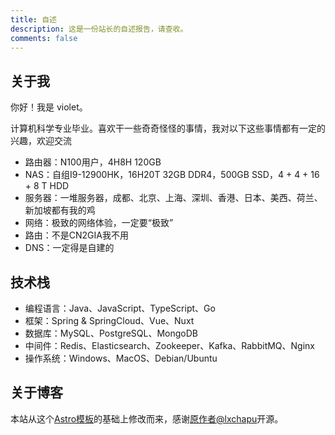 ```yaml
---
title: 自述
description: 这是一份站长的自述报告，请查收。
comments: false
---
```


## 关于我

你好！我是 violet。

计算机科学专业毕业。喜欢干一些奇奇怪怪的事情，我对以下这些事情都有一定的兴趣，欢迎交流

- 路由器：N100用户，4H8H 120GB
- NAS：自组I9-12900HK，16H20T 32GB DDR4，500GB SSD，4 + 4 + 16 + 8 T HDD
- 服务器：一堆服务器，成都、北京、上海、深圳、香港、日本、美西、荷兰、新加坡都有我的鸡
- 网络：极致的网络体验，一定要“极致”
- 路由：不是CN2GIA我不用
- DNS：一定得是自建的

## 技术栈

- 编程语言：Java、JavaScript、TypeScript、Go
- 框架：Spring & SpringCloud、Vue、Nuxt
- 数据库：MySQL、PostgreSQL、MongoDB
- 中间件：Redis、Elasticsearch、Zookeeper、Kafka、RabbitMQ、Nginx
- 操作系统：Windows、MacOS、Debian/Ubuntu

## 关于博客

本站从这个[Astro模板](https://github.com/lxchapu/astro-gyoza)的基础上修改而来，感谢[原作者@lxchapu](https://github.com/lxchapu)开源。
